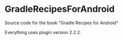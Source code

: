 # GradleRecipesForAndroid
Source code for the book "Gradle Recipes for Android"

Everything uses plugin version 2.2.2.

